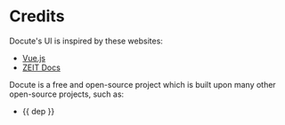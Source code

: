 # Credits

Docute's UI is inspired by these websites:

- [Vue.js](https://vuejs.org)
- [ZEIT Docs](https://zeit.co/docs)

Docute is a free and open-source project which is built upon many other open-source projects, such as:

<ul>
  <li v-for="dep in deps" :key="dep">{{ dep }}</li>
</ul>
